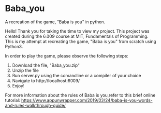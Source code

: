 # Baba_you
A recreation of the game, "Baba is you" in python.

Hello! Thank you for taking the time to view my project. This project was created during the 6.009 course at MIT, Fundamentals of Programming. 
This is my attempt at recreating the game, "Baba is you" from scratch using Python3.

In order to play the game, please observe the following steps:

1. Download the file, "Baba_you.zip"
2. Unzip the file
3. Run server.py using the comandline or a compiler of your choice
4. Navigate to http://localhost:6009/
5. Enjoy!


For more information about the rules of Baba is you,refer to this brief online tutorial: 
https://www.appunwrapper.com/2019/03/24/baba-is-you-words-and-rules-walkthrough-guide/
